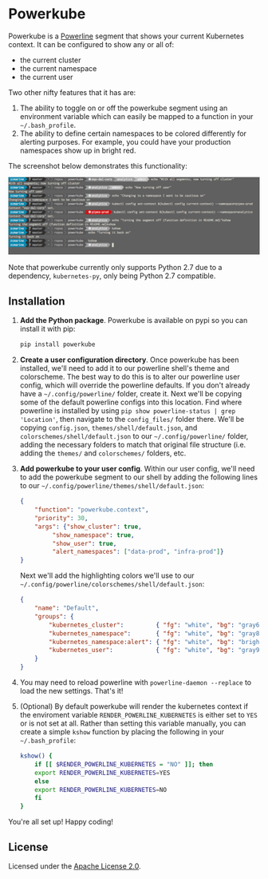 # Powerkube

Powerkube is a [Powerline](https://github.com/powerline/powerline) segment that shows your current Kubernetes context. It can be configured to show any or all of:
- the current cluster
- the current namespace
- the current user

Two other nifty features that it has are:

1. The ability to toggle on or off the powerkube segment using an environment variable which can easily be mapped to a function in your `~/.bash_profile`.
2. The ability to define certain namespaces to be colored differently for alerting purposes. For example, you could have your production namespaces show up in bright red.


The screenshot below demonstrates this functionality:

<img src="usage_screenshot.png" width="800">

Note that powerkube currently only supports Python 2.7 due to a dependency, `kubernetes-py`, only being Python 2.7 compatible.

## Installation

1. **Add the Python package**.  Powerkube is available on pypi so you can install it with pip:

    ```python
    pip install powerkube
    ```

2. **Create a user configuration directory**. Once powerkube has been installed, we'll need to add it to our powerline shell's theme and colorscheme. The best way to do this is to alter our powerline user config, which will override the powerline defaults. If you don't already have a `~/.config/powerline/` folder, create it. Next we'll be copying some of the default powerline configs into this location. Find where powerline is installed by using `pip show powerline-status | grep 'Location'`, then navigate to the `config_files/` folder there. We'll be copying `config.json`, `themes/shell/default.json`, and `colorschemes/shell/default.json` to our `~/.config/powerline/` folder, adding the necessary folders to match that original file structure (i.e. adding the `themes/` and `colorschemes/` folders, etc.

3. **Add powerkube to your user config**. Within our user config, we'll need to add the powerkube segment to our shell by adding the following lines to our `~/.config/powerline/themes/shell/default.json`:

    ```json
    {
	    "function": "powerkube.context",
	    "priority": 30,
	    "args": {"show_cluster": true,
		     "show_namespace": true,
		     "show_user": true,
		     "alert_namespaces": ["data-prod", "infra-prod"]}
    }
    ```

    Next we'll add the highlighting colors we'll use to our `~/.config/powerline/colorschemes/shell/default.json`:

    ```json
    {
	    "name": "Default",
	    "groups": {
		    "kubernetes_cluster":         { "fg": "white", "bg": "gray6",     "attrs": [] },
		    "kubernetes_namespace":       { "fg": "white", "bg": "gray8",     "attrs": [] },
		    "kubernetes_namespace:alert": { "fg": "white", "bg": "brightred", "attrs": [] },
		    "kubernetes_user":            { "fg": "white", "bg": "gray9",     "attrs": [] }
	    }
    }
    ```


4. You may need to reload powerline with `powerline-daemon --replace` to load the new settings. That's it!

5. (Optional) By default powerkube will render the kubernetes context if the enviroment variable `RENDER_POWERLINE_KUBERNETES` is either set to `YES` or is not set at all. Rather than setting this variable manually, you can create a simple `kshow` function by placing the following in your `~/.bash_profile`:

    ```bash
    kshow() {
        if [[ $RENDER_POWERLINE_KUBERNETES = "NO" ]]; then
	    export RENDER_POWERLINE_KUBERNETES=YES
        else
	    export RENDER_POWERLINE_KUBERNETES=NO
        fi
    }
    ```

You're all set up! Happy coding!

## License

Licensed under the [Apache License 2.0](LICENSE).
